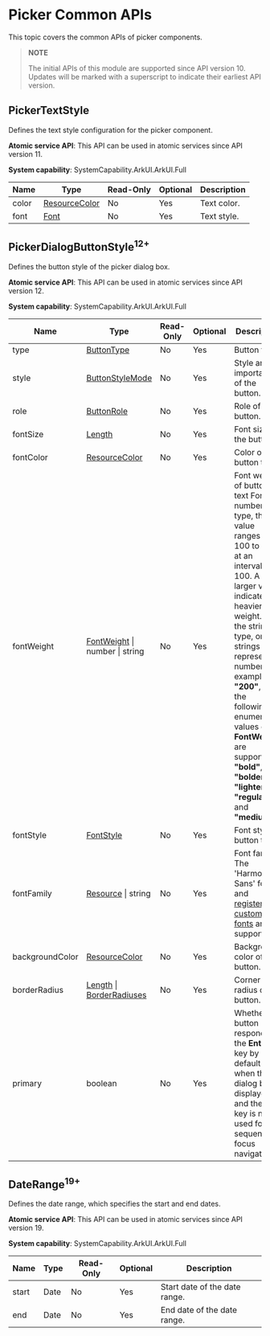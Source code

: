 # Picker Common APIs
<!--Kit: ArkUI-->
<!--Subsystem: ArkUI-->
<!--Owner: @luoying_ace_admin-->
<!--Designer: @weixin_52725220-->
<!--Tester: @xiong0104-->
<!--Adviser: @HelloCrease-->

This topic covers the common APIs of picker components.

>  **NOTE**
>
>  The initial APIs of this module are supported since API version 10. Updates will be marked with a superscript to indicate their earliest API version.

## PickerTextStyle

Defines the text style configuration for the picker component.

**Atomic service API**: This API can be used in atomic services since API version 11.

**System capability**: SystemCapability.ArkUI.ArkUI.Full

| Name  | Type                                    | Read-Only| Optional| Description                     |
| ----- | ---------------------------------------- | ---- | ------------------------- | ------------------------- |
| color | [ResourceColor](ts-types.md#resourcecolor) | No  | Yes  | Text color.                    |
| font  | [Font](ts-types.md#font)                 | No  | Yes  | Text style.|

## PickerDialogButtonStyle<sup>12+</sup>

Defines the button style of the picker dialog box.

**Atomic service API**: This API can be used in atomic services since API version 12.

**System capability**: SystemCapability.ArkUI.ArkUI.Full

| Name  | Type                                    | Read-Only| Optional| Description                     |
| ----- | ---------------------------------------- | ---- | ------------------------- | ------------------------- |
| type | [ButtonType](ts-basic-components-button.md#buttontype) | No  | Yes  | Button type.                    |
| style  | [ButtonStyleMode](ts-basic-components-button.md#buttonstylemode11)                 | No  | Yes  | Style and importance of the button.|
| role | [ButtonRole](ts-basic-components-button.md#buttonrole12) | No  | Yes  | Role of the button.                    |
| fontSize  | [Length](ts-types.md#length)                 | No  | Yes  | Font size of the button.|
| fontColor | [ResourceColor](ts-types.md#resourcecolor) | No  | Yes  | Color of button text.                    |
| fontWeight  | [FontWeight](ts-appendix-enums.md#fontweight) \| number \| string| No  | Yes  | Font weight of button text For the number type, the value ranges from 100 to 900, at an interval of 100. A larger value indicates a heavier font weight. For the string type, only strings that represent a number, for example, **"200"**, and the following enumerated values of **FontWeight** are supported: **"bold"**, **"bolder"**, **"lighter"**, **"regular"**, and **"medium"**.|
| fontStyle | [FontStyle](ts-appendix-enums.md#fontstyle) | No  | Yes  | Font style of button text.                    |
| fontFamily  |  [Resource](ts-types.md#resource) \| string  | No  | Yes  | Font family. The 'HarmonyOS Sans' font and [registered custom fonts](../js-apis-font.md) are supported.|
| backgroundColor | [ResourceColor](ts-types.md#resourcecolor) | No  | Yes  | Background color of the button.                    |
| borderRadius  | [Length](ts-types.md#length) \| [BorderRadiuses](ts-types.md#borderradiuses9)| No  | Yes  | Corner radius of the button.|
| primary  | boolean | No  | Yes  | Whether the button responds to the **Enter** key by default when the dialog box is displayed and the **Tab** key is not used for sequential focus navigation.|

## DateRange<sup>19+</sup>

Defines the date range, which specifies the start and end dates.

**Atomic service API**: This API can be used in atomic services since API version 19.

**System capability**: SystemCapability.ArkUI.ArkUI.Full

| Name     | Type      | Read-Only     | Optional  | Description                           |
| ----------- | ---------- | ------| --------------------------------- | --------------------------------- |
| start | Date | No| Yes  | Start date of the date range.|
| end | Date | No  | Yes  | End date of the date range.|
